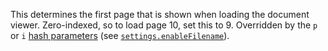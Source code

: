 This determines the first page that is shown when loading the document viewer.
Zero-indexed, so to load page 10, set this to 9. Overridden by the `p` or `i`
[hash parameters](#MONKEY) (see
[`settings.enableFilename`](#enableFilename)).

